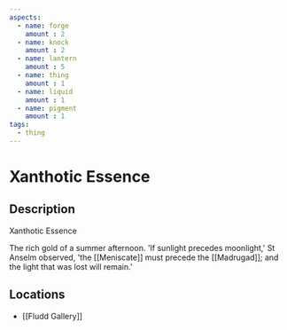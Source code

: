 ```yaml
---
aspects: 
  - name: forge
    amount : 2
  - name: knock
    amount : 2
  - name: lantern
    amount : 5
  - name: thing
    amount : 1
  - name: liquid
    amount : 1
  - name: pigment
    amount : 1
tags:
  - thing
---
```


# Xanthotic Essence

## Description
Xanthotic Essence

The rich gold of a summer afternoon. 'If sunlight precedes moonlight,' St Anselm observed, 'the [[Meniscate]] must precede the [[Madrugad]]; and the light that was lost will remain.'
## Locations
- [[Fludd Gallery]]